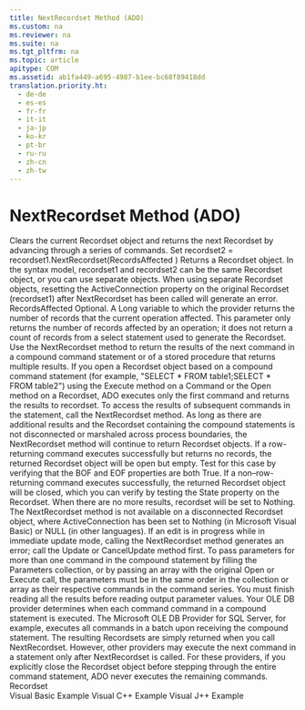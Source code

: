 ```yaml
---
title: NextRecordset Method (ADO)
ms.custom: na
ms.reviewer: na
ms.suite: na
ms.tgt_pltfrm: na
ms.topic: article
apitype: COM
ms.assetid: ab1fa449-a695-4987-b1ee-bc68f89418dd
translation.priority.ht: 
  - de-de
  - es-es
  - fr-fr
  - it-it
  - ja-jp
  - ko-kr
  - pt-br
  - ru-ru
  - zh-cn
  - zh-tw
---
```

# NextRecordset Method (ADO)
<?xml version="1.0" encoding="utf-8"?>
<developerReferenceWithSyntaxDocument xmlns="http://ddue.schemas.microsoft.com/authoring/2003/5" xmlns:xlink="http://www.w3.org/1999/xlink" xmlns:xsi="http://www.w3.org/2001/XMLSchema-instance" xsi:schemaLocation="http://ddue.schemas.microsoft.com/authoring/2003/5 http://dduestorage.blob.core.windows.net/ddueschema/developer.xsd">
  <introduction>
    <para>Clears the current <legacyLink xlink:href="ede1415f-c3df-4cc5-a05b-2576b2b84b60">Recordset</legacyLink> object and returns the next <legacyBold>Recordset</legacyBold> by advancing through a series of commands.</para>
  </introduction>
  <syntaxSection>
    <legacySyntax>
<legacyBold>Set</legacyBold> <parameterReference>recordset2</parameterReference> = <parameterReference>recordset1</parameterReference><legacyBold>.NextRecordset(</legacyBold><parameterReference>RecordsAffected </parameterReference><legacyBold>)</legacyBold></legacySyntax>
  </syntaxSection>
  <returnValue>
    <content>
      <para>Returns a <legacyBold>Recordset</legacyBold> object. In the syntax model, <legacyItalic>recordset1</legacyItalic> and <legacyItalic>recordset2</legacyItalic> can be the same <legacyBold>Recordset</legacyBold> object, or you can use separate objects. When using separate <legacyBold>Recordset</legacyBold> objects, resetting the <legacyBold>ActiveConnection</legacyBold> property on the original <legacyBold>Recordset</legacyBold> (<legacyItalic>recordset1</legacyItalic>) after <legacyBold>NextRecordset</legacyBold> has been called will generate an error. </para>
    </content>
  </returnValue>
  <parameters>
    <content>
      <definitionTable>
        <definedTerm> <legacyItalic>RecordsAffected</legacyItalic> </definedTerm>
        <definition>
          <para>Optional. A <languageKeyword>Long</languageKeyword> variable to which the provider returns the number of records that the current operation affected.</para>
        </definition>
      </definitionTable>
      <alert class="note">
        <para>This parameter only returns the number of records affected by an operation; it does not return a count of records from a select statement used to generate the <legacyBold>Recordset</legacyBold>.</para>
      </alert>
    </content>
  </parameters>
  <languageReferenceRemarks>
    <content>
      <para>Use the <legacyBold>NextRecordset</legacyBold> method to return the results of the next command in a compound command statement or of a stored procedure that returns multiple results. If you open a <legacyBold>Recordset</legacyBold> object based on a compound command statement (for example, "SELECT * FROM table1;SELECT * FROM table2") using the <legacyLink xlink:href="f84a5ff3-0528-4ad7-9bea-9a15103378dd">Execute</legacyLink> method on a <legacyLink xlink:href="a02c22fb-542d-465e-a629-30fd59dcbebf">Command</legacyLink> or the <legacyLink xlink:href="3236749c-4b71-4235-89e2-ccdfaaa9319d">Open</legacyLink> method on a <legacyBold>Recordset</legacyBold>, ADO executes only the first command and returns the results to <legacyItalic>recordset</legacyItalic>. To access the results of subsequent commands in the statement, call the <legacyBold>NextRecordset</legacyBold> method.</para>
      <para>As long as there are additional results and the <legacyBold>Recordset</legacyBold> containing the compound statements is not disconnected or marshaled across process boundaries, the <legacyBold>NextRecordset</legacyBold> method will continue to return <legacyBold>Recordset</legacyBold> objects. If a row-returning command executes successfully but returns no records, the returned <legacyBold>Recordset</legacyBold> object will be open but empty. Test for this case by verifying that the <legacyLink xlink:href="36c31ab2-f3b6-4281-89b6-db7e04e38fd2">BOF</legacyLink> and <legacyLink xlink:href="36c31ab2-f3b6-4281-89b6-db7e04e38fd2">EOF</legacyLink> properties are both <legacyBold>True</legacyBold>. If a non–row-returning command executes successfully, the returned <legacyBold>Recordset</legacyBold> object will be closed, which you can verify by testing the <legacyLink xlink:href="0b993bac-2653-40b1-bcbb-5b57b6aae2bf">State</legacyLink> property on the <legacyBold>Recordset</legacyBold>. When there are no more results, <legacyItalic>recordset</legacyItalic> will be set to <legacyItalic>Nothing</legacyItalic>.</para>
      <para>The <legacyBold>NextRecordset</legacyBold> method is not available on a disconnected <legacyBold>Recordset</legacyBold> object, where <legacyLink xlink:href="52d0a96c-14fb-4ad9-b004-4d821bc0a6db">ActiveConnection</legacyLink> has been set to <legacyBold>Nothing</legacyBold> (in Microsoft Visual Basic) or NULL (in other languages).</para>
      <para>If an edit is in progress while in immediate update mode, calling the <legacyBold>NextRecordset</legacyBold> method generates an error; call the <legacyLink xlink:href="6b2a9c31-1a7e-40db-8a53-30720d0f6cc1">Update</legacyLink> or <legacyLink xlink:href="eaa856cc-c786-462e-890c-c896261b1741">CancelUpdate</legacyLink> method first.</para>
      <para>To pass parameters for more than one command in the compound statement by filling the <legacyLink xlink:href="497cae10-3913-422a-9753-dcbb0a639b1b">Parameters</legacyLink> collection, or by passing an array with the original <legacyBold>Open</legacyBold> or <legacyBold>Execute</legacyBold> call, the parameters must be in the same order in the collection or array as their respective commands in the command series. You must finish reading all the results before reading output parameter values.</para>
      <para>Your OLE DB provider determines when each command command in a compound statement is executed. The <legacyLink xlink:href="99bc40c4-9181-4ca1-a06f-9a1a914a0b7b">Microsoft OLE DB Provider for SQL Server</legacyLink>, for example, executes all commands in a batch upon receiving the compound statement. The resulting <legacyBold>Recordsets</legacyBold> are simply returned when you call <legacyBold>NextRecordset</legacyBold>.</para>
      <para>However, other providers may execute the next command in a statement only after NextRecordset is called. For these providers, if you explicitly close the <legacyBold>Recordset</legacyBold> object before stepping through the entire command statement, ADO never executes the remaining commands.</para>
    </content>
  </languageReferenceRemarks>
  <section>
    <title>Applies To</title>
    <content>
      <para>
        <link xlink:href="ede1415f-c3df-4cc5-a05b-2576b2b84b60">Recordset</link>
      </para>
    </content>
  </section>
  <relatedTopics>
<link xlink:href="b14806da-80d9-4da4-bb87-f558b36a6ac0">Visual Basic Example</link>
<link xlink:href="8bb72817-0cf5-4ce9-9fb8-043c89da941c">Visual C++ Example</link>
<link xlink:href="7948eefb-f5cc-4e74-b2f4-39033b46243d">Visual J++ Example</link>
</relatedTopics>
</developerReferenceWithSyntaxDocument>